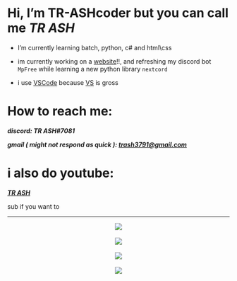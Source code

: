 # Hi, I’m TR-ASHcoder but you can call me *TR ASH*
- I’m currently learning batch, python, c# and html\css 


- im currently working on a [website](https://deznats.000webhostapp.com/)!!, and refreshing my discord bot `MpFree` while learning a new python library `nextcord`


- i use [VSCode](https://code.visualstudio.com/docs/?dv=win) because [VS](https://www.google.com/search?q=shit&sxsrf=ALiCzsa1b56wH9vLVv6gyemEGeZG3aZgyA:1655197336692&source=lnms&tbm=isch&sa=X&ved=2ahUKEwjUjaXKyqz4AhVI4nMBHS0DC1UQ_AUoAXoECAEQAw) is gross



# How to reach me: 

***discord: TR ASH#7081***

***gmail ( might not respond as quick ): trash3791@gmail.com***

# i also do youtube:

[***TR ASH***](https://youtube.com/channel/UCnCUHqT1Jo_JDEtfS07g42g)

sub if you want to








____


<p align="center">
  <img src="https://github-readme-stats.vercel.app/api?username=TR-ASHcoder&layout=demo&theme=tokyonight" />
  <br/>
  <br/> 
  <img src="https://github-readme-stats-eight-theta.vercel.app/api/top-langs/?username=TR-ASHcoder&layout=compact&exclude_lang=ruby&theme=tokyonight" />
  <br/>
  <br/> 
  <img src="https://discord.c99.nl/widget/theme-4/385354004114178050.png"/>
  <br />
  <br />
  <img src="https://komarev.com/ghpvc/?username=TR-ASHcoder&style=flat&color=red"/>
</p>








